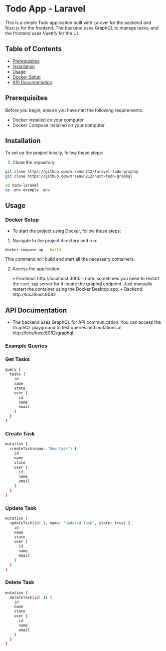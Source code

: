 # Todo App - Laravel

This is a simple Todo application built with Laravel for the backend and Nuxt.js for the frontend. The backend uses GraphQL to manage tasks, and the frontend uses Vuetify for the UI.

## Table of Contents

- [Prerequisites](#prerequisites)
- [Installation](#installation)
- [Usage](#usage)
- [Docker Setup](#docker-setup)
- [API Documentation](#api-documentation)

## Prerequisites

Before you begin, ensure you have met the following requirements:

- Docker installed on your computer
- Docker Compose installed on your computer

## Installation

To set up the project locally, follow these steps:

1. Clone the repository:

```sh
git clone https://github.com/mrzenun212/laravel-todo-graphql
git clone https://github.com/mrzenun212/nuxt-todo-graphql

cd todo-laravel
cp .env.example .env
```

## Usage

### Docker Setup

- To start the project using Docker, follow these steps:

1.	Navigate to the project directory and run:

```sh
docker-compose up --build
```
This command will build and start all the necessary containers.

2.	Access the application:

	•	Frontend: http://localhost:3000 - note: sometimes you need to restart the `nuxt_app` server for it locate the graphql endpoint. Just manually restart the container using the Docker Desktop app.
	•	Backend: http://localhost:8082

## API Documentation

- The backend uses GraphQL for API communication. You can access the GraphQL playground to test queries and mutations at http://localhost:8082/graphql.

### Example Queries

### Get Tasks
```sh
query {
  tasks {
    id
    name
    state
    user {
      id
      name
      email
    }
  }
}
```

### Create Task
```sh
mutation {
  createTask(name: "New Task") {
    id
    name
    state
    user {
      id
      name
      email
    }
  }
}
```

### Update Task
```sh
mutation {
  updateTask(id: 1, name: "Updated Task", state: true) {
    id
    name
    state
    user {
      id
      name
      email
    }
  }
}
```

### Delete Task
```sh
mutation {
  deleteTask(id: 1) {
    id
    name
    state
    user {
      id
      name
      email
    }
  }
}
```

